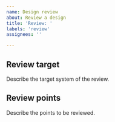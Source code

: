 ```yaml
---
name: Design review
about: Review a design
title: 'Review: '
labels: 'review'
assignees: ''

---
```


## Review target

Describe the target system of the review.

## Review points

Describe the points to be reviewed.
